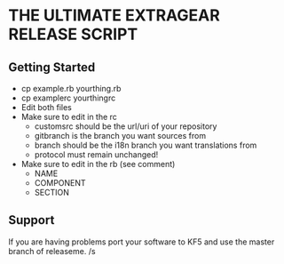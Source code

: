 # THE ULTIMATE EXTRAGEAR RELEASE SCRIPT

## Getting Started

- cp example.rb yourthing.rb
- cp examplerc yourthingrc
- Edit both files
- Make sure to edit in the rc
  - customsrc should be the url/uri of your repository
  - gitbranch is the branch you want sources from
  - branch should be the i18n branch you want translations from
  - protocol must remain unchanged!
- Make sure to edit in the rb (see comment)
  - NAME
  - COMPONENT
  - SECTION

## Support

If you are having problems port your software to KF5 and use the master branch
of releaseme. /s
